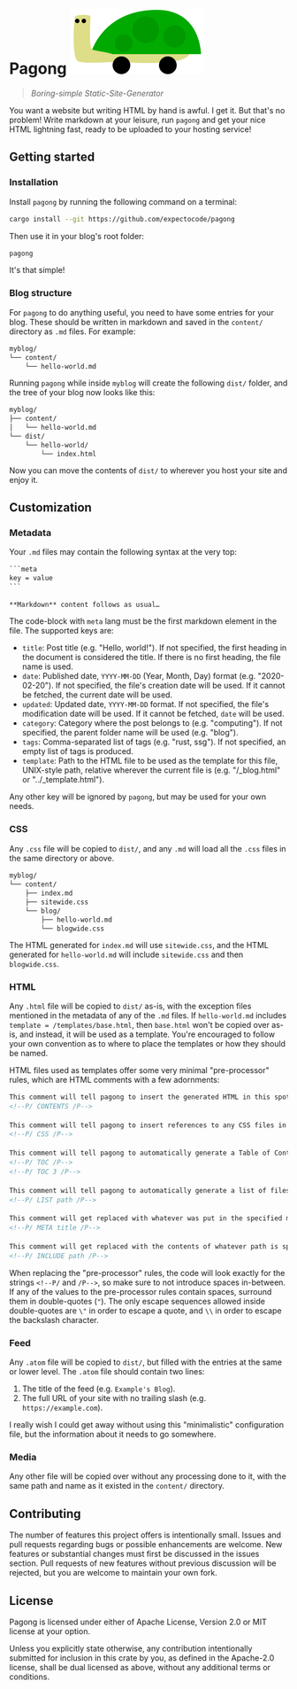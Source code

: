 # Pagong ![pagong's logo](logo.svg)

> *Boring-simple Static-Site-Generator*

You want a website but writing HTML by hand is awful. I get it. But that's no problem! Write markdown at your leisure, run `pagong` and get your nice HTML lightning fast, ready to be uploaded to your hosting service!

## Getting started

### Installation

Install `pagong` by running the following command on a terminal:

```sh
cargo install --git https://github.com/expectocode/pagong
```

Then use it in your blog's root folder:

```sh
pagong
```

It's that simple!

### Blog structure

For `pagong` to do anything useful, you need to have some entries for your blog. These should be written in markdown and saved in the `content/` directory as `.md` files. For example:

```
myblog/
└── content/
    └── hello-world.md
```

Running `pagong` while inside `myblog` will create the following `dist/` folder, and the tree of your blog now looks like this:

```
myblog/
├── content/
│   └── hello-world.md
└── dist/
    └── hello-world/
        └── index.html
```

Now you can move the contents of `dist/` to wherever you host your site and enjoy it.

## Customization

### Metadata

Your `.md` files may contain the following syntax at the very top:

````
```meta
key = value
```

**Markdown** content follows as usual…
````

The code-block with `meta` lang must be the first markdown element in the file. The supported keys are:

* `title`: Post title (e.g. "Hello, world!"). If not specified, the first heading in the document is considered the title. If there is no first heading, the file name is used.
* `date`: Published date, `YYYY-MM-DD` (Year, Month, Day) format (e.g. "2020-02-20"). If not specified, the file's creation date will be used. If it cannot be fetched, the current date will be used.
* `updated`: Updated date, `YYYY-MM-DD` format. If not specified, the file's modification date will be used. If it cannot be fetched, `date` will be used.
* `category`: Category where the post belongs to (e.g. "computing"). If not specified, the parent folder name will be used (e.g. "blog").
* `tags`: Comma-separated list of tags (e.g. "rust, ssg"). If not specified, an empty list of tags is produced.
* `template`: Path to the HTML file to be used as the template for this file, UNIX-style path, relative wherever the current file is (e.g. "/_blog.html" or "../_template.html").

Any other key will be ignored by `pagong`, but may be used for your own needs.

### CSS

Any `.css` file will be copied to `dist/`, and any `.md` will load all the `.css` files in the same directory or above.

```
myblog/
└── content/
    ├── index.md
    ├── sitewide.css
    └── blog/
        ├── hello-world.md
        └── blogwide.css
```

The HTML generated for `index.md` will use `sitewide.css`, and the HTML generated for `hello-world.md` will include `sitewide.css` and then `blogwide.css`.

### HTML

Any `.html` file will be copied to `dist/` as-is, with the exception files mentioned in the metadata of any of the `.md` files. If `hello-world.md` includes `template = /templates/base.html`, then `base.html` won't be copied over as-is, and instead, it will be used as a template. You're encouraged to follow your own convention as to where to place the templates or how they should be named.

HTML files used as templates offer some very minimal "pre-processor" rules, which are HTML comments with a few adornments:

```html
This comment will tell pagong to insert the generated HTML in this spot:
<!--P/ CONTENTS /P-->

This comment will tell pagong to insert references to any CSS files in this spot:
<!--P/ CSS /P-->

This comment will tell pagong to automatically generate a Table of Contents for the current page (based on Markdown headings). You may optionally set the maximum depth:
<!--P/ TOC /P-->
<!--P/ TOC 3 /P-->

This comment will tell pagong to automatically generate a list of files in the given path (relative to the current HTML template file):
<!--P/ LIST path /P-->

This comment will get replaced with whatever was put in the specified metadata key (in this example, the title):
<!--P/ META title /P-->

This comment will get replaced with the contents of whatever path is specified (relative to the current HTML template file). HTML files won't be escaped, but everything else will:
<!--P/ INCLUDE path /P-->
```

When replacing the "pre-processor" rules, the code will look exactly for the strings `<!--P/` and `/P-->`, so make sure to not introduce spaces in-between. If any of the values to the pre-processor rules contain spaces, surround them in double-quotes (`"`). The only escape sequences allowed inside double-quotes are `\"` in order to escape a quote, and `\\` in order to escape the backslash character.

### Feed

Any `.atom` file will be copied to `dist/`, but filled with the entries at the same or lower level. The `.atom` file should contain two lines:

1. The title of the feed (e.g. `Example's Blog`).
2. The full URL of your site with no trailing slash (e.g. `https://example.com`).

I really wish I could get away without using this "minimalistic" configuration file, but the information about it needs to go somewhere.

### Media

Any other file will be copied over without any processing done to it, with the same path and name as it existed in the `content/` directory.

## Contributing

The number of features this project offers is intentionally small. Issues and pull requests regarding bugs or possible enhancements are welcome. New features or substantial changes must first be discussed in the issues section. Pull requests of new features without previous discussion will be rejected, but you are welcome to maintain your own fork.

## License

Pagong is licensed under either of Apache License, Version 2.0 or MIT license at your option.

Unless you explicitly state otherwise, any contribution intentionally submitted for inclusion in this crate by you, as defined in the Apache-2.0 license, shall be dual licensed as above, without any additional terms or conditions.
